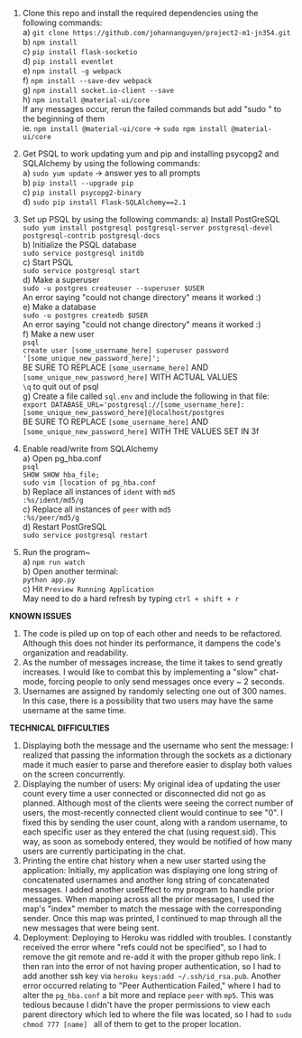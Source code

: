 1. Clone this repo and install the required dependencies using the following commands:<br>
  a) `git clone https://github.com/johannanguyen/project2-m1-jn354.git`<br>
  b) `npm install`  
  c) `pip install flask-socketio`  
  d) `pip install eventlet`  
  e) `npm install -g webpack`  
  f) `npm install --save-dev webpack`  
  g) `npm install socket.io-client --save`  
  h) `npm install @material-ui/core`<br>
  If any messages occur, rerun the failed commands but add "sudo " to the beginning of them<br>
      ie. `npm install @material-ui/core` -> `sudo npm install @material-ui/core`
      
2. Get PSQL to work updating yum and pip and installing psycopg2 and SQLAlchemy
by using the following commands:<br>
  a) `sudo yum update` -> answer yes to all prompts<br>
  b) `pip install --upgrade pip`<br>
  c) `pip install psycopg2-binary`<br>
  d) `sudo pip install Flask-SQLAlchemy==2.1`
  
3. Set up PSQL by using the following commands:
  a) Install PostGreSQL<br>
      `sudo yum install postgresql postgresql-server postgresql-devel postgresql-contrib postgresql-docs`<br>
  b) Initialize the PSQL database<br>
      `sudo service postgresql initdb`<br>
  c) Start PSQL<br>
      `sudo service postgresql start`<br>
  d) Make a superuser<br>
      `sudo -u postgres createuser --superuser $USER`<br>
     An error saying "could not change directory" means it worked :)<br>
  e) Make a database<br>
      `sudo -u postgres createdb $USER`<br>
     An error saying "could not change directory" means it worked :)<br>
  f) Make a new user<br>
      `psql`<br>
      `create user [some_username_here] superuser password '[some_unique_new_password_here]';`<br>
     BE SURE TO REPLACE `[some_username_here]` AND `[some_unique_new_password_here]` WITH ACTUAL VALUES<br>
      `\q` to quit out of psql<br>
  g) Create a file called `sql.env` and include the following in that file:<br>
      `export DATABASE_URL='postgresql://[some_username_here]:[some_unique_new_password_here]@localhost/postgres`<br>
     BE SURE TO REPLACE `[some_username_here]` AND `[some_unique_new_password_here]` WITH THE VALUES SET IN 3f<br>
 
4. Enable read/write from SQLAlchemy<br>
  a) Open pg_hba.conf<br>
      `psql`<br>
      `SHOW SHOW hba_file;`<br>
      `sudo vim [location of pg_hba.conf`<br>
  b) Replace all instances of `ident` with `md5`<br>
      `:%s/ident/md5/g`<br>
  c) Replace all instances of `peer` with `md5`<br>
      `:%s/peer/md5/g`<br>
  d) Restart PostGreSQL<br>
      `sudo service postgresql restart`<br>
    
5. Run the program~<br>
  a) `npm run watch`<br>
  b) Open another terminal:<br>
       `python app.py`<br>
  c) Hit `Preview Running Application`<br>
       May need to do a hard refresh by typing `ctrl + shift + r`<br>
     
<b>KNOWN ISSUES</b>
1. The code is piled up on top of each other and needs to be refactored. Although this does not hinder its performance, it dampens the code's organization and readability.<br>
2. As the number of messages increase, the time it takes to send greatly increases. I would like to combat this by implementing a "slow" chat-mode, forcing people to only send messages once every ~ 2 seconds.<br>
3. Usernames are assigned by randomly selecting one out of 300 names. In this case, there is a possibility that two users may have the same username at the same time.

<b>TECHNICAL DIFFICULTIES</b>
1. Displaying both the message and the username who sent the message: I realized that passing the information through the sockets as a dictionary made it much easier to parse and therefore easier to display both values on the screen concurrently.<br>
2. Displaying the number of users: My original idea of updating the user count every time a user connected or disconnected did not go as planned. Although most of the clients were seeing the correct number of users, the most-recently connected client would continue to see "0". I fixed this by sending the user count, along with a random username, to each specific user as they entered the chat (using request.sid). This way, as soon as somebody entered, they would be notified of how many users are currently participating in the chat.<br>
3. Printing the entire chat history when a new user started using the application: Initially, my application was displaying one long string of concatenated usernames and another long string of concatenated messages. I added another useEffect to my program to handle prior messages. When mapping across all the prior messages, I used the map's "index" member to match the message with the corresponding sender. Once this map was printed, I continued to map through all the new messages that were being sent.<br>
4. Deployment: Deploying to Heroku was riddled with troubles. I constantly received the error where "refs could not be specified", so I had to remove the git remote and re-add it with the proper github repo link. I then ran into the error of not having proper authentication, so I had to add another ssh key via `heroku keys:add ~/.ssh/id_rsa.pub`. Another error occurred relating to "Peer Authentication Failed," where I had to alter the `pg_hba.conf` a bit more and replace `peer` with `mp5`. This was tedious because I didn't have the proper permissions to view each parent directory which led to where the file was located, so I had to `sudo chmod 777 [name] ` all of them to get to the proper location.
